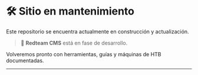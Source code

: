 # 🛠️ Sitio en mantenimiento

Este repositorio se encuentra actualmente en construcción y actualización.

> 🚧 **Redteam CMS** está en fase de desarrollo.  


Volveremos pronto con herramientas, guías y máquinas de HTB documentadas.

---
